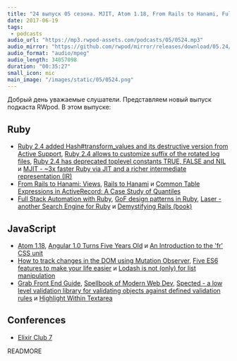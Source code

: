 ```yaml
---
title: "24 выпуск 05 сезона. MJIT, Atom 1.18, From Rails to Hanami, Full Stack Automation with Ruby, Spected и прочее"
date: 2017-06-19
tags:
 - podcasts
audio_url: "https://mp3.rwpod-assets.com/podcasts/05/0524.mp3"
audio_mirror: "https://github.com/rwpod/mirror/releases/download/05.24/0524.mp3"
audio_format: "audio/mpeg"
audio_length: 34057098
duration: "00:35:27"
small_icon: mic
main_image: "/images/static/05/0524.png"
---
```


Добрый день уважаемые слушатели. Представляем новый выпуск подкаста RWpod. В этом выпуске:

## Ruby

 - [Ruby 2.4 added Hash#transform_values and its destructive version from Active Support](https://blog.bigbinary.com/2017/06/14/ruby-2-4-added-hash-transform-values-and-its-destructive-version-from-active-support.html), [Ruby 2.4 allows to customize suffix of the rotated log files](http://blog.bigbinary.com/2017/06/15/ruby-2-4-allows-to-customize-suffix-of-the-rotated-log-files.html), [Ruby 2.4 has deprecated toplevel constants TRUE, FALSE and NIL](http://blog.bigbinary.com/2017/06/19/ruby-2-4-has-depecated-constants-true-false-and-nil.html) и [MJIT - ~3x faster Ruby via JIT and a richer intermediate representation (IR)](https://github.com/vnmakarov/ruby/tree/rtl_mjit_branch#readme)
 - [From Rails to Hanami: Views](https://blog.codeminer42.com/from-rails-to-hanami-views-66d27bcba404), [Rails to Hanami](http://io.bilby91.com/posts/rails-to-hanami) и [Common Table Expressions in ActiveRecord: A Case Study of Quantiles](https://sonnym.github.io/2017/06/05/common-table-expressions-in-activerecord-a-case-study-of-quantiles/)
 - [Full Stack Automation with Ruby](http://fullstackautomationwithruby.com/), [GoF design patterns in Ruby](https://github.com/davidgf/design-patterns-in-ruby), [Laser - another Search Engine for Ruby](https://rubylaser.org/) и [Demystifying Rails (book)](https://launchschool.com/books/demystifying_rails)

## JavaScript

 - [Atom 1.18](http://blog.atom.io/2017/06/13/atom-1-18.html), [Angular 1.0 Turns Five Years Old](https://medium.com/dailyjs/angular-1-0-turns-five-years-old-4d7108a5e412) и [An Introduction to the 'fr' CSS unit](https://css-tricks.com/introduction-fr-css-unit/)
 - [How to track changes in the DOM using Mutation Observer](https://blog.sessionstack.com/how-to-track-changes-in-the-dom-using-mutation-observer-bafdac65bca5), [Five ES6 features to make your life easier](https://engineering.musefind.com/five-es6-features-to-make-your-life-easier-8c6a9518219f) и [Lodash is not (only) for list manipulation](https://blog.pragmatists.com/lodash-is-not-only-for-list-manipulation-791c2e3b9de1)
 - [Grab Front End Guide](https://github.com/grab/front-end-guide), [Spellbook of Modern Web Dev](https://github.com/dexteryy/spellbook-of-modern-webdev), [Spected - a low level validation library for validating objects against defined validation rules](https://github.com/25th-floor/spected) и [Highlight Within Textarea](http://lonekorean.github.io/highlight-within-textarea/)

## Conferences

 - [Elixir Club 7](https://www.facebook.com/events/1250208718389089/)

READMORE

